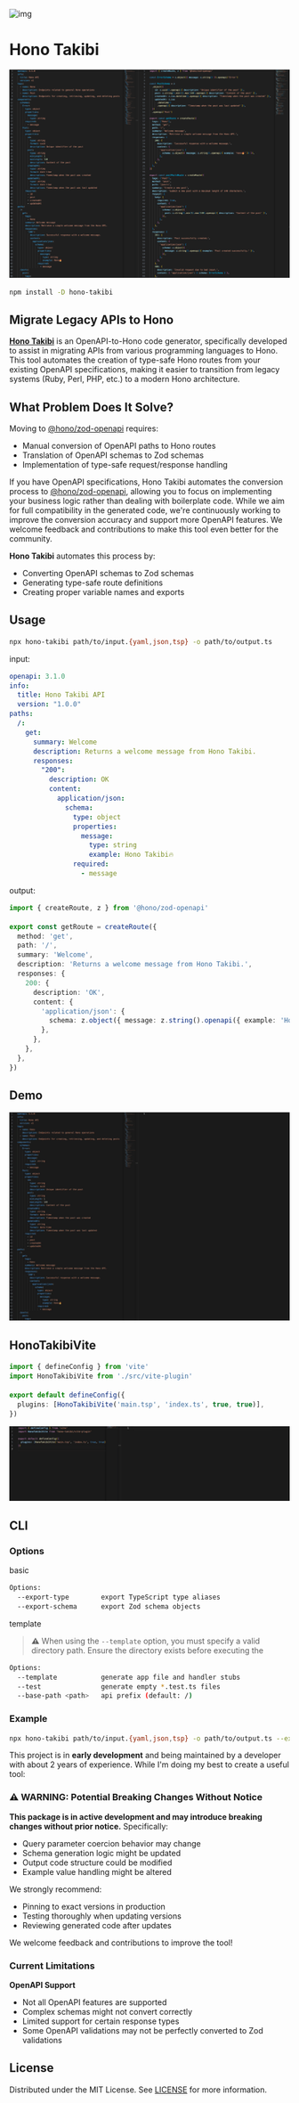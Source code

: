 ![img](https://raw.githubusercontent.com/nakita628/hono-takibi/refs/heads/main/assets/icon/hono-takibi.png)

# Hono Takibi

![img](https://raw.githubusercontent.com/nakita628/hono-takibi/refs/heads/main/assets/img/hono-takibi.png)

```bash
npm install -D hono-takibi
```

## Migrate Legacy APIs to Hono

**[Hono Takibi](https://www.npmjs.com/package/hono-takibi)** is an OpenAPI-to-Hono code generator, specifically developed to assist in migrating APIs from various programming languages to Hono. This tool automates the creation of type-safe Hono routes from your existing OpenAPI specifications, making it easier to transition from legacy systems (Ruby, Perl, PHP, etc.) to a modern Hono architecture.

## What Problem Does It Solve?

Moving to [@hono/zod-openapi](https://hono.dev/examples/zod-openapi) requires:

* Manual conversion of OpenAPI paths to Hono routes
* Translation of OpenAPI schemas to Zod schemas
* Implementation of type-safe request/response handling

If you have OpenAPI specifications, Hono Takibi automates the conversion process to [@hono/zod-openapi](https://github.com/honojs/middleware/tree/main/packages/zod-openapi), allowing you to focus on implementing your business logic rather than dealing with boilerplate code. While we aim for full compatibility in the generated code, we're continuously working to improve the conversion accuracy and support more OpenAPI features. We welcome feedback and contributions to make this tool even better for the community.

**Hono Takibi** automates this process by:
- Converting OpenAPI schemas to Zod schemas
- Generating type-safe route definitions
- Creating proper variable names and exports

## Usage

```bash
npx hono-takibi path/to/input.{yaml,json,tsp} -o path/to/output.ts
```

input:

```yaml
openapi: 3.1.0
info:
  title: Hono Takibi API
  version: "1.0.0"
paths:
  /:
    get:
      summary: Welcome
      description: Returns a welcome message from Hono Takibi.
      responses:
        "200":
          description: OK
          content:
            application/json:
              schema:
                type: object
                properties:
                  message:
                    type: string
                    example: Hono Takibi🔥
                required:
                  - message
```

output:

```ts
import { createRoute, z } from '@hono/zod-openapi'

export const getRoute = createRoute({
  method: 'get',
  path: '/',
  summary: 'Welcome',
  description: 'Returns a welcome message from Hono Takibi.',
  responses: {
    200: {
      description: 'OK',
      content: {
        'application/json': {
          schema: z.object({ message: z.string().openapi({ example: 'Hono Takibi🔥' }) }),
        },
      },
    },
  },
})
```

## Demo 

![](https://raw.githubusercontent.com/nakita628/hono-takibi/refs/heads/main/assets/demo/hono-takibi.gif)

## HonoTakibiVite

```ts
import { defineConfig } from 'vite'
import HonoTakibiVite from './src/vite-plugin'

export default defineConfig({
  plugins: [HonoTakibiVite('main.tsp', 'index.ts', true, true)],
})
```

![](https://raw.githubusercontent.com/nakita628/hono-takibi/refs/heads/main/assets/vite/hono-takibi-vite.gif)

## CLI

### Options

basic

```bash
Options:
  --export-type        export TypeScript type aliases
  --export-schema      export Zod schema objects
```

template

> **⚠️** When using the `--template` option, you must specify a valid directory path. Ensure the directory exists before executing the 

```bash
Options:
  --template           generate app file and handler stubs
  --test               generate empty *.test.ts files
  --base-path <path>   api prefix (default: /)
```

### Example

```bash
npx hono-takibi path/to/input.{yaml,json,tsp} -o path/to/output.ts --export-type --export-schema --template --base-path '/api/v1'
```

This project is in **early development** and being maintained by a developer with about 2 years of experience. While I'm doing my best to create a useful tool:

### ⚠️ WARNING: Potential Breaking Changes Without Notice

**This package is in active development and may introduce breaking changes without prior notice.**
Specifically:
- Query parameter coercion behavior may change
- Schema generation logic might be updated
- Output code structure could be modified
- Example value handling might be altered

We strongly recommend:
- Pinning to exact versions in production
- Testing thoroughly when updating versions
- Reviewing generated code after updates

We welcome feedback and contributions to improve the tool!

### Current Limitations

  **OpenAPI Support**
   - Not all OpenAPI features are supported
   - Complex schemas might not convert correctly
   - Limited support for certain response types
   - Some OpenAPI validations may not be perfectly converted to Zod validations

## License

Distributed under the MIT License. See [LICENSE](https://github.com/nakita-Ypm/hono-takibi?tab=MIT-1-ov-file) for more information.